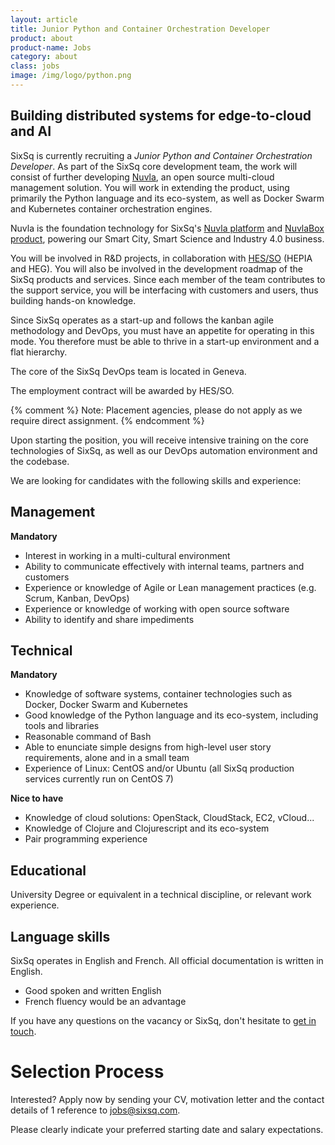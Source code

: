 ```yaml
---
layout: article
title: Junior Python and Container Orchestration Developer
product: about
product-name: Jobs
category: about
class: jobs
image: /img/logo/python.png
---
```


Building distributed systems for edge-to-cloud and AI
----

SixSq is currently recruiting a *Junior Python and Container Orchestration Developer*. As part of the SixSq core development team, the work will
consist of further developing [Nuvla](/products-and-services/nuvla/overview), an open source multi-cloud management solution.  You will work in extending the product, using primarily the Python language and its eco-system, as well as Docker Swarm and Kubernetes container orchestration engines.  

Nuvla is the foundation technology for SixSq's [Nuvla platform](/products-and-services/nuvla/overview) and [NuvlaBox product](/products-and-services/nuvlabox/overview), powering our Smart City, Smart Science and Industry 4.0 business.

You will be involved in R&D projects, in collaboration with [HES/SO](https://www.hes-so.ch/en/homepage-hes-so-1679.html) (HEPIA and HEG). You will also be involved in the
development roadmap of the SixSq products and services.  Since each member of the team contributes to the support service, you will be interfacing with customers and users, thus building hands-on knowledge.

Since SixSq operates as a start-up and follows the kanban agile methodology and DevOps, you must have an appetite for operating in this mode. You therefore must be able to thrive in a start-up environment and a flat hierarchy.

The core of the SixSq DevOps team is located in Geneva. 

The employment contract will be awarded by HES/SO.

{% comment %} Note: Placement agencies, please do not apply as we require direct assignment. {% endcomment %}

Upon starting the position, you will receive intensive training on the core technologies of SixSq, as well as our DevOps automation environment and the codebase.


We are looking for candidates with the following skills and experience:  


Management
----

**Mandatory**

- Interest in working in a multi-cultural environment
- Ability to communicate effectively with internal teams, partners and customers
- Experience or knowledge of Agile or Lean management practices (e.g. Scrum, Kanban, DevOps)
- Experience or knowledge of working with open source software
- Ability to identify and share impediments

Technical
----

**Mandatory**

- Knowledge of software systems, container technologies such as Docker, Docker Swarm and Kubernetes
- Good knowledge of the Python language and its eco-system, including tools and libraries
- Reasonable command of Bash
- Able to enunciate simple designs from high-level user story requirements, alone and in a small team
- Experience of Linux: CentOS and/or Ubuntu (all SixSq production services currently run on CentOS 7)

**Nice to have**

- Knowledge of cloud solutions: OpenStack, CloudStack, EC2, vCloud...
- Knowledge of Clojure and Clojurescript and its eco-system
- Pair programming experience


Educational
----

University Degree or equivalent in a technical discipline, or relevant work experience.


Language skills
----

SixSq operates in English and French. All official documentation is written in English.

- Good spoken and written English
- French fluency would be an advantage


If you have any questions on the vacancy or SixSq, don't hesitate to [get in touch](mailto:jobs@sixsq.com?subject=job%20application).

Selection Process
===================


Interested? Apply now by sending your CV, motivation letter and the contact details of 1 reference to [jobs@sixsq.com](mailto:jobs@sixsq.com?subject=job%20application). 


Please clearly indicate your preferred starting date and salary expectations.
